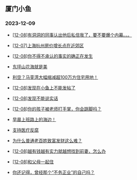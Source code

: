 ## 厦门小鱼 
### 2023-12-09

+ [[12-08]有洞洞的同事认出他后私信我了，要不要爆个内幕。。。](http://bbs.xmfish.com/read-htm-tid-18117622.html)

+ [[12-07]上海杭州房价增长点在近郊区](http://bbs.xmfish.com/read-htm-tid-18117592.html)

+ [[12-08]你不得不承认的事实的确正在发生](http://bbs.xmfish.com/read-htm-tid-18117749.html)

+ [东坪山花海就是美](http://bbs.xmfish.com/read-htm-tid-18117733.html)

+ [利空？马銮湾大幅缩减超100万方住宅用地！](http://bbs.xmfish.com/read-htm-tid-18117820.html)

+ [[12-08]发现在小鱼上不能发帖了](http://bbs.xmfish.com/read-htm-tid-18117810.html)

+ [[12-08]发现不能说实话](http://bbs.xmfish.com/read-htm-tid-18117814.html)

+ [[12-08]你的孩子被老师打手掌，你会跳脚吗？](http://bbs.xmfish.com/read-htm-tid-18117882.html)

+ [早晨上班路上的海边！](http://bbs.xmfish.com/read-htm-tid-18117620.html)

+ [支持医疗反腐](http://bbs.xmfish.com/read-htm-tid-18117727.html)

+ [为什么普通老百姓致富发财这么难？](http://bbs.xmfish.com/read-htm-tid-18117605.html)

+ [[12-08]越有钱越有实力就越想找到前妻，怎么办](http://bbs.xmfish.com/read-htm-tid-18117687.html)

+ [[12-08]和父母一起住](http://bbs.xmfish.com/read-htm-tid-18117671.html)

+ [你还记得，曾经那个“不务正业”的自己吗？](http://bbs.xmfish.com/read-htm-tid-18117689.html)


